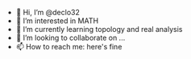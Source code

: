 - 👋 Hi, I’m @declo32
- 👀 I’m interested in MATH
- 🌱 I’m currently learning topology and real analysis
- 💞️ I’m looking to collaborate on ...
- 📫 How to reach me: here's fine

<!---
declo32/declo32 is a ✨ special ✨ repository because its `README.md` (this file) appears on your GitHub profile.
You can click the Preview link to take a look at your changes.
--->
